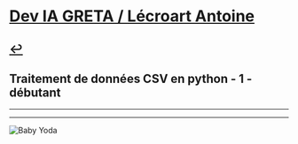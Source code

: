 # [Dev IA GRETA / Lécroart Antoine](https://github.com/Dev-IA-2024/antoine.lecroart)

[↩️](..)
---

## Traitement de données CSV en python - 1 - débutant

---
---
![Baby Yoda](https://images3.alphacoders.com/110/1108129.jpg)
